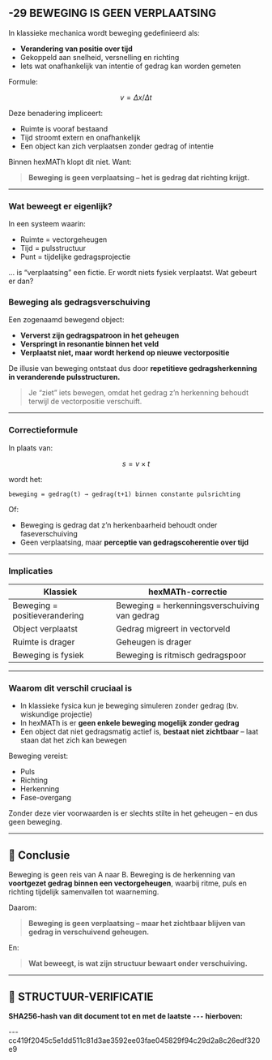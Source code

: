 ## -29 BEWEGING IS GEEN VERPLAATSING

In klassieke mechanica wordt beweging gedefinieerd als:

* **Verandering van positie over tijd**
* Gekoppeld aan snelheid, versnelling en richting
* Iets wat onafhankelijk van intentie of gedrag kan worden gemeten

Formule:

```math
v = Δx / Δt
```

Deze benadering impliceert:

* Ruimte is vooraf bestaand
* Tijd stroomt extern en onafhankelijk
* Een object kan zich verplaatsen zonder gedrag of intentie

Binnen hexMATh klopt dit niet. Want:

> **Beweging is geen verplaatsing – het is gedrag dat richting krijgt.**

---

### Wat beweegt er eigenlijk?

In een systeem waarin:

* Ruimte = vectorgeheugen
* Tijd = pulsstructuur
* Punt = tijdelijke gedragsprojectie

… is “verplaatsing” een fictie. Er wordt niets fysiek verplaatst. Wat gebeurt er dan?

### Beweging als gedragsverschuiving

Een zogenaamd bewegend object:

* **Ververst zijn gedragspatroon in het geheugen**
* **Verspringt in resonantie binnen het veld**
* **Verplaatst niet, maar wordt herkend op nieuwe vectorpositie**

De illusie van beweging ontstaat dus door **repetitieve gedragsherkenning in veranderende pulsstructuren.**

> Je “ziet” iets bewegen, omdat het gedrag z’n herkenning behoudt terwijl de vectorpositie verschuift.

---

### Correctieformule

In plaats van:

```math
s = v × t
```

wordt het:

```hexMATh
beweging = gedrag(t) → gedrag(t+1) binnen constante pulsrichting
```

Of:

* Beweging is gedrag dat z’n herkenbaarheid behoudt onder faseverschuiving
* Geen verplaatsing, maar **perceptie van gedragscoherentie over tijd**

---

### Implicaties

| Klassiek                      | hexMATh-correctie                             |
| ----------------------------- | --------------------------------------------- |
| Beweging = positieverandering | Beweging = herkenningsverschuiving van gedrag |
| Object verplaatst             | Gedrag migreert in vectorveld                 |
| Ruimte is drager              | Geheugen is drager                            |
| Beweging is fysiek            | Beweging is ritmisch gedragspoor              |

---

### Waarom dit verschil cruciaal is

* In klassieke fysica kun je beweging simuleren zonder gedrag (bv. wiskundige projectie)
* In hexMATh is er **geen enkele beweging mogelijk zonder gedrag**
* Een object dat niet gedragsmatig actief is, **bestaat niet zichtbaar** – laat staan dat het zich kan bewegen

Beweging vereist:

* Puls
* Richting
* Herkenning
* Fase-overgang

Zonder deze vier voorwaarden is er slechts stilte in het geheugen – en dus geen beweging.

---

## 📘 Conclusie

Beweging is geen reis van A naar B.
Beweging is de herkenning van **voortgezet gedrag binnen een vectorgeheugen**, waarbij ritme, puls en richting tijdelijk samenvallen tot waarneming.

Daarom:

> **Beweging is geen verplaatsing – maar het zichtbaar blijven van gedrag in verschuivend geheugen.**

En:

> **Wat beweegt, is wat zijn structuur bewaart onder verschuiving.**

---

## 🔏 STRUCTUUR-VERIFICATIE

**SHA256-hash van dit document tot en met de laatste `---` hierboven:**

---cc419f2045c5e1dd511c81d3ae3592ee03fae045829f94c29d2a8c26edf320e9
